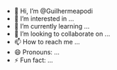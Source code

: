 - 👋 Hi, I’m @Guilhermeapodi
- 👀 I’m interested in ...
- 🌱 I’m currently learning ...
- 💞️ I’m looking to collaborate on ...
- 📫 How to reach me ...
- 😄 Pronouns: ...
- ⚡ Fun fact: ...

<!---
Guilhermeapodi/Guilhermeapodi is a ✨ special ✨ repository because its `README.md` (this file) appears on your GitHub profile.
You can click the Preview link to take a look at your changes.
--->
